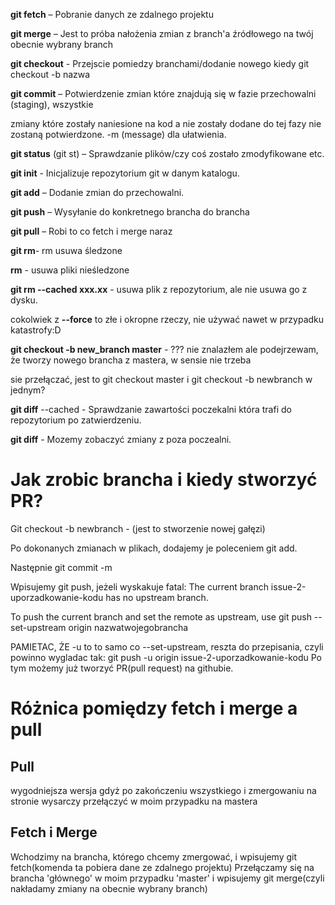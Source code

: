**git fetch** – Pobranie danych ze zdalnego projektu


**git merge** – Jest to próba nałożenia zmian z branch'a źródłowego na twój obecnie wybrany branch


**git checkout** - Przejscie pomiedzy branchami/dodanie nowego kiedy git checkout -b nazwa 


**git commit** – Potwierdzenie zmian które znajdują się w fazie przechowalni (staging), wszystkie 


zmiany które zostały naniesione na kod a nie zostały dodane do tej fazy nie zostaną potwierdzone. -m (message) dla ułatwienia.


**git status** (git st) – Sprawdzanie plików/czy coś zostało zmodyfikowane etc. 


**git init** - Inicjalizuje repozytorium git w danym katalogu.


**git add** – Dodanie zmian do przechowalni.


**git push** – Wysyłanie do konkretnego brancha do brancha 


**git pull** – Robi to co fetch i merge naraz 


**git rm**- rm usuwa śledzone


**rm** - usuwa pliki nieśledzone


**git rm --cached xxx.xx** - usuwa plik z repozytorium, ale nie usuwa go z dysku.


cokolwiek z **--force** to złe i okropne rzeczy, nie używać nawet w przypadku katastrofy:D


**git checkout -b new_branch master** - ??? nie znalazłem ale podejrzewam, że tworzy nowego brancha z mastera, w sensie nie trzeba


sie przełączać, jest to git checkout master i git checkout -b newbranch w jednym?


**git diff** --cached - Sprawdzanie zawartości poczekalni która trafi do repozytorium po zatwierdzeniu.


**git diff** - Mozemy zobaczyć zmiany z poza poczealni.



Jak zrobic brancha i kiedy stworzyć PR?
===


Git checkout -b newbranch - (jest to stworzenie nowej gałęzi)

Po dokonanych zmianach w plikach, dodajemy je poleceniem git add.

Następnie git commit -m

Wpisujemy git push, jeżeli wyskakuje fatal: The current branch issue-2-uporzadkowanie-kodu has no upstream branch. 

To push the current branch and set the remote as upstream, use
git push --set-upstream origin nazwatwojegobrancha

PAMIETAC, ŻE -u to to samo co --set-upstream, reszta do przepisania, czyli powinno wygladac tak: git push -u origin issue-2-uporzadkowanie-kodu Po tym możemy już tworzyć PR(pull request) na githubie.


Różnica pomiędzy fetch i merge a pull
===

Pull
---

wygodniejsza wersja gdyż po zakończeniu wszystkiego i zmergowaniu na stronie wysarczy przełączyć w moim przypadku na mastera

Fetch i Merge
---

Wchodzimy na brancha, którego chcemy zmergować, i wpisujemy git fetch(komenda ta pobiera dane ze zdalnego projektu)
Przełączamy się na brancha 'głównego' w moim przypadku 'master' i wpisujemy git merge(czyli nakładamy zmiany na obecnie wybrany branch)

